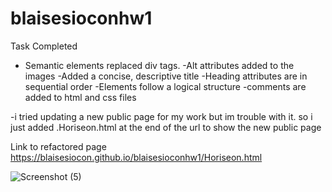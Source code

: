 # blaisesioconhw1


Task Completed
- Semantic elements replaced div tags.
-Alt attributes added to the images
-Added a concise, descriptive title
-Heading attributes are in sequential order
-Elements follow a logical structure
-comments are added to html and css files

-i tried updating a new public page for my work but im trouble with it. so i just added .Horiseon.html at the end of the url to show the new public page

Link to refactored page
https://blaisesiocon.github.io/blaisesioconhw1/Horiseon.html

![Screenshot (5)](https://user-images.githubusercontent.com/102638267/163824707-45b72bb9-072f-4637-bb4f-5f55dd02b54b.png)
